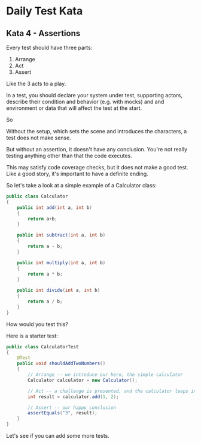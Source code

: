 Daily Test Kata
=================

Kata 4 - Assertions
-------------------

Every test should have three parts:

1. Arrange
2. Act
3. Assert

Like the 3 acts to a play.

In a test, you should declare your system under test, supporting actors, describe their condition and behavior (e.g. with mocks) and and environment or data that will affect the test at the start.

So

Without the setup, which sets the scene and introduces the characters, a test does not make sense.

But without an assertion, it doesn't have any conclusion.  You're not really testing anything other than that the code executes.

This may satisfy code coverage checks, but it does not make a good test.  Like a good story, it's important to have a definite ending.

So let's take a look at a simple example of a Calculator class:

```java
public class Calculator
{
	public int add(int a, int b)
	{
		return a+b;
	}

	public int subtract(int a, int b)
	{
		return a - b;
	}

	public int multiply(int a, int b)
	{
		return a * b;
	}

	public int divide(int a, int b)
	{
		return a / b;
	}
}
```

How would you test this?

Here is a starter test:

```java
public class CalculatorTest
{
	@Test
	public void shouldAddTwoNumbers()
	{
        // Arrange -- we introduce our hero, the simple calculator
		Calculator calculator = new Calculator();

        // Act -- a challenge is presented, and the calculator leaps into action
		int result = calculator.add(1, 2);

        // Assert -- our happy conclusion
		assertEquals("3", result);
	}
}
```

Let's see if you can add some more tests.





